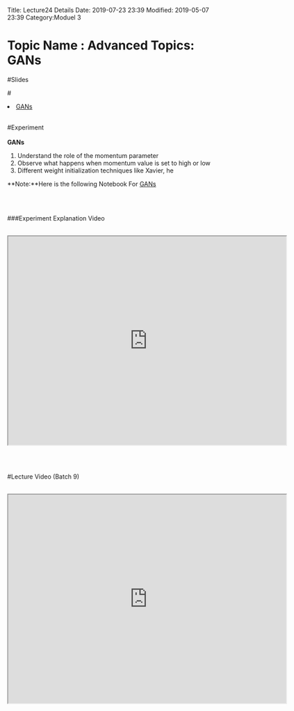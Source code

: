 Title: Lecture24 Details
Date: 2019-07-23 23:39
Modified: 2019-05-07 23:39
Category:Moduel 3

# Topic Name : Advanced Topics: GANs

#Slides<br>

#<li><a href="https://www.dropbox.com/home/Batch7/Slides/Day26?preview=Advanced_topics.pptx" target="_blank">GANs</a></li> <br>



#Experiment<br><br>
**GANs**
1. Understand the role of the momentum parameter<br>
2. Observe what happens when momentum value is set to high or low<br>
3. Different weight initialization techniques like Xavier, he<br>

**Note:**Here is the following Notebook For [GANs](https://drive.google.com/file/d/1WzrWD4Paav8757xV5dTpTPZaNdg8xr5M/view?usp=sharing)

<br><br>

###Experiment Explanation Video <br><br>
<iframe src="https://cdn.talentsprint.com/talentsprint/archives/sc/aiml/aiml_labs/gan.mp4"width="640" height="480"></iframe>

<br><br>

#Lecture Video (Batch 9) <br><br>
<iframe src="https://videoken.com/embed/vkene-z5GuSzv_wA"width="640" height="480"></iframe>







